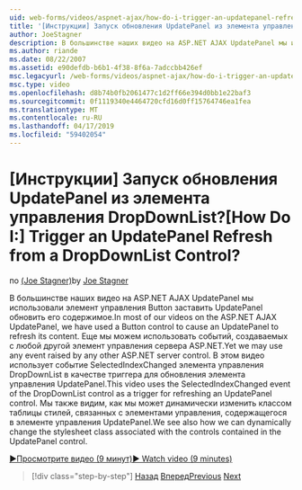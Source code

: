 ```yaml
---
uid: web-forms/videos/aspnet-ajax/how-do-i-trigger-an-updatepanel-refresh-from-a-dropdownlist-control
title: '[Инструкции] Запуск обновления UpdatePanel из элемента управления DropDownList? | Документы Майкрософт'
author: JoeStagner
description: В большинстве наших видео на ASP.NET AJAX UpdatePanel мы использовали элемент управления Button заставить UpdatePanel обновить его содержимое. Еще мы можем использовать любое событие...
ms.author: riande
ms.date: 08/22/2007
ms.assetid: e90defdb-b6b1-4f38-8f6a-7adccbb426ef
msc.legacyurl: /web-forms/videos/aspnet-ajax/how-do-i-trigger-an-updatepanel-refresh-from-a-dropdownlist-control
msc.type: video
ms.openlocfilehash: d8b74b0fb2061477c1d2ff66e394d0bb1e22baf3
ms.sourcegitcommit: 0f1119340e4464720cfd16d0ff15764746ea1fea
ms.translationtype: MT
ms.contentlocale: ru-RU
ms.lasthandoff: 04/17/2019
ms.locfileid: "59402054"
---
```

# <a name="how-do-i-trigger-an-updatepanel-refresh-from-a-dropdownlist-control"></a><span data-ttu-id="8347f-105">[Инструкции] Запуск обновления UpdatePanel из элемента управления DropDownList?</span><span class="sxs-lookup"><span data-stu-id="8347f-105">[How Do I:] Trigger an UpdatePanel Refresh from a DropDownList Control?</span></span>

<span data-ttu-id="8347f-106">по [(Joe Stagner)](https://github.com/JoeStagner)</span><span class="sxs-lookup"><span data-stu-id="8347f-106">by [Joe Stagner](https://github.com/JoeStagner)</span></span>

<span data-ttu-id="8347f-107">В большинстве наших видео на ASP.NET AJAX UpdatePanel мы использовали элемент управления Button заставить UpdatePanel обновить его содержимое.</span><span class="sxs-lookup"><span data-stu-id="8347f-107">In most of our videos on the ASP.NET AJAX UpdatePanel, we have used a Button control to cause an UpdatePanel to refresh its content.</span></span> <span data-ttu-id="8347f-108">Еще мы можем использовать событий, создаваемых с любой другой элемент управления сервера ASP.NET.</span><span class="sxs-lookup"><span data-stu-id="8347f-108">Yet we may use any event raised by any other ASP.NET server control.</span></span> <span data-ttu-id="8347f-109">В этом видео использует событие SelectedIndexChanged элемента управления DropDownList в качестве триггера для обновления элемента управления UpdatePanel.</span><span class="sxs-lookup"><span data-stu-id="8347f-109">This video uses the SelectedIndexChanged event of the DropDownList control as a trigger for refreshing an UpdatePanel control.</span></span> <span data-ttu-id="8347f-110">Мы также видим, как мы может динамически изменить классом таблицы стилей, связанных с элементами управления, содержащегося в элементе управления UpdatePanel.</span><span class="sxs-lookup"><span data-stu-id="8347f-110">We see also how we can dynamically change the stylesheet class associated with the controls contained in the UpdatePanel control.</span></span>

[<span data-ttu-id="8347f-111">&#9654;Просмотрите видео (9 минут)</span><span class="sxs-lookup"><span data-stu-id="8347f-111">&#9654; Watch video (9 minutes)</span></span>](https://channel9.msdn.com/Blogs/ASP-NET-Site-Videos/how-do-i-trigger-an-updatepanel-refresh-from-a-dropdownlist-control)

> [!div class="step-by-step"]
> <span data-ttu-id="8347f-112">[Назад](how-do-i-implement-the-persistent-communications-pattern-using-web-services.md)
> [Вперед](how-do-i-create-an-aspnet-ajax-extender-from-scratch.md)</span><span class="sxs-lookup"><span data-stu-id="8347f-112">[Previous](how-do-i-implement-the-persistent-communications-pattern-using-web-services.md)
[Next](how-do-i-create-an-aspnet-ajax-extender-from-scratch.md)</span></span>
